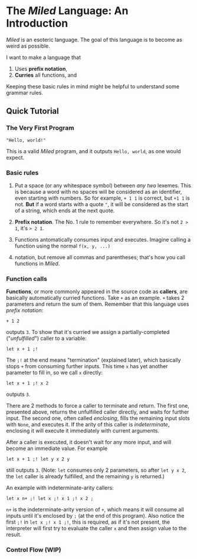 # The _Miled_ Language: An Introduction

_Miled_ is an esoteric language. The goal of this language is to become as weird as possible.

I want to make a language that

1. Uses **prefix notation**,
2. **Curries** all functions, and

Keeping these basic rules in mind might be helpful to understand some grammar rules.

## Quick Tutorial

### The Very First Program

```
"Hello, world!"
```

This is a valid _Miled_ program, and it outputs `Hello, world`, as one would expect.

### Basic rules

1. Put a space (or any whitespace symbol) between _any two_ lexemes.  This is because a word with no spaces will be
considered as an identifier, even starting with numbers. So for example, `+ 1 1` is correct, but `+1 1` is not.
**But** if a word starts with a quote `"`, it will be considered as the start of a string,
which ends at the next quote.

2. **Prefix notation**. The No. 1 rule to remember everywhere. So it's not `2 > 1`, it's `> 2 1`.

3. Functions antomatically consumes input and executes. Imagine calling a function using the normal `f(x, y, ...)`
4. notation, but remove all commas and parentheses; that's how you call functions in _Miled_.

### Function calls

**Functions**, or more commonly appeared in the source code as **callers**, are basically automatically curried
functions. Take `+` as an example. `+` takes 2 parameters and return the sum of them. Remember that this language
uses _prefix notation_:

```
+ 1 2
```

outputs `3`. To show that it's curried we assign a partially-completed ("_unfulfilled_") caller to a variable:

```
let x + 1 ;!
```

The `;!` at the end means "termination" (explained later), which basically stops `+` from consuming further inputs.
This time `x` has yet another parameter to fill in, so we call `x` directly:

```
let x + 1 ;! x 2
```

outputs `3`.

There are 2 methods to force a caller to terminate and return. The first one, presented above, returns the unfulfilled
caller directly, and waits for further input. The second one, often called _enclosing_, fills the remaining input slots
with `None`, and executes it. If the arity of this caller is _indeterminate_, enclosing it will execute it immediately
with current arguments.

After a caller is executed, it doesn't wait for any more input, and will become an immediate value. For example

```
let x + 1 ;! let y x 2 y
```

still outputs `3`. (Note: `let` consumes only 2 parameters, so after `let y x 2`, the `let` caller is already fulfilled,
and the remaining `y` is returned.)

An example with indeterminate-arity callers:

```
let x n+ ;! let x ;! x 1 ;! x 2 ;
```

`n+` is the indeterminate-arity version of `+`, which means it will consume all inputs until it's enclosed by `;` (at
the end of this program). Also notice the first `;!` in `let x ;! x 1 ;!`, this is required, as if it's not present,
the interpreter will first try to evaluate the caller `x` and then assign value to the result.

### Control Flow (WIP)
